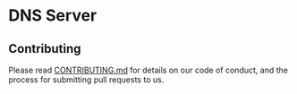# DNS Server

## Contributing

Please read [CONTRIBUTING.md](CONTRIBUTING.md) for details on our code of conduct, and the process for submitting pull requests to us.
